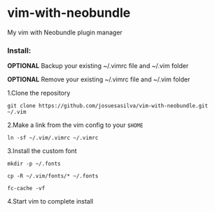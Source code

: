 vim-with-neobundle
==================

My vim with Neobundle plugin manager

### Install:

**OPTIONAL** Backup your existing ~/.vimrc file and ~/.vim folder

**OPTIONAL** Remove your existing ~/.vimrc file and ~/.vim folder

1.Clone the repository

`git clone https://github.com/josuesasilva/vim-with-neobundle.git ~/.vim`

2.Make a link from the vim config to your `$HOME`

`ln -sf ~/.vim/.vimrc ~/.vimrc`

3.Install the custom font

`mkdir -p ~/.fonts`

`cp -R ~/.vim/fonts/* ~/.fonts`

`fc-cache -vf`

4.Start vim to complete install
